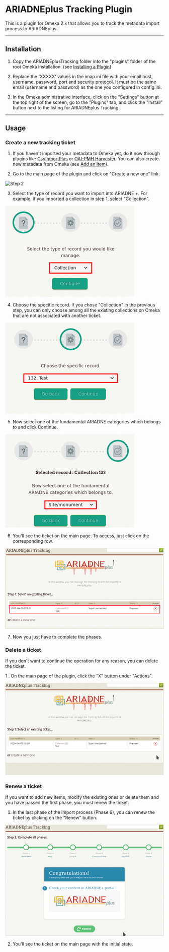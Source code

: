 # ARIADNEplus Tracking Plugin

This is a plugin for Omeka 2.x that allows you to track the metadata import process to ARIADNEplus.

------

## Installation

1. Copy the ARIADNEplusTracking folder into the "plugins" folder of the root Omeka installation. (see [Installing a Plugin](https://omeka.org/classic/docs/Admin/Adding_and_Managing_Plugins/))

2. Replace the 'XXXXX' values in the imap.ini file with your email host, username, password, port and security protocol. It must be the same email (username and password) as the one you configured in config.ini.

3. In the Omeka administrative interface, click on the "Settings" button at the top right of the screen, go to the "Plugins" tab, and click the "Install" button next to the listing for ARIADNEplus Tracking.

------

## Usage

### Create a new tracking ticket

1. If you haven't imported your metadata to Omeka yet, do it now through plugins like [CsvImportPlus](https://github.com/Daniel-KM/Omeka-plugin-CsvImportPlus) or [OAI-PMH Harvester](https://github.com/omeka/plugin-OaipmhHarvester). You can also create new metadata from Omeka (see [Add an Item](https://omeka.org/classic/docs/Content/Items/#add-an-item)).

2. Go to the main page of the plugin and click on "Create a new one" link.

![Step 2](./md-img/new-0.png)

3. Select the type of record you want to import into ARIADNE +. For example, if you imported a collection in step 1, select "Collection".

![Step 3](./md-img/new-1.png)

4. Choose the specific record. If you chose "Collection" in the previous step, you can only choose among all the existing collections on Omeka that are not associated with another ticket.

![Step 4](./md-img/new-2.png)

5. Now select one of the fundamental ARIADNE categories which belongs to and click Continue.

![Step 5](./md-img/new-3.png)

6. You'll see the ticket on the main page. To access, just click on the corresponding row.

![Step 6](./md-img/new-4.png)

7. Now you just have to complete the phases.

### Delete a ticket
If you don't want to continue the operation for any reason, you can delete the ticket.

1 . On the main page of the plugin, click the "X" button under "Actions".

![Delete ticket](./md-img/del-1.gif)

### Renew a ticket
If you want to add new items, modify the existing ones or delete them and you have passed the first phase, you must renew the ticket.

1. In the last phase of the import process (Phase 6), you can renew the ticket by clicking on the "Renew" button.

![Renew ticket](./md-img/renew-1.gif)

2. You'll see the ticket on the main page with the initial state.